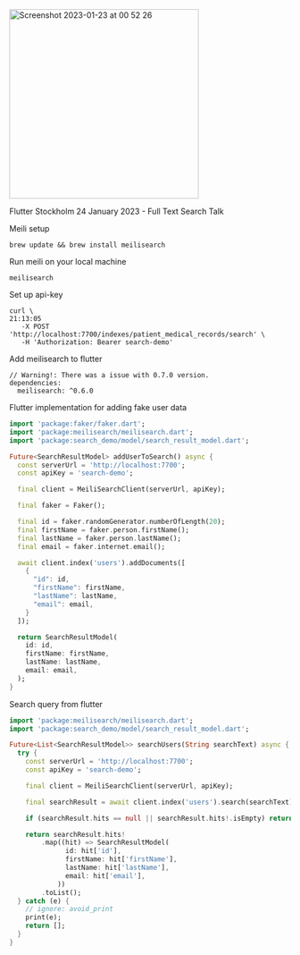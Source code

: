 <img width="339" alt="Screenshot 2023-01-23 at 00 52 26" src="https://user-images.githubusercontent.com/19980760/213947205-06cbe2a6-1acd-43bc-a6cd-de2b53ed49ae.png">


Flutter Stockholm 24 January 2023 - Full Text Search Talk

Meili setup

```
brew update && brew install meilisearch
```

Run meili on your local machine

```
meilisearch
```

Set up api-key

```
curl \                                                                                                                                                                   21:13:05
   -X POST 'http://localhost:7700/indexes/patient_medical_records/search' \
   -H 'Authorization: Bearer search-demo'
```

Add meilisearch to flutter

```
// Warning!: There was a issue with 0.7.0 version. 
dependencies:
  meilisearch: ^0.6.0
```

Flutter implementation for adding fake user data

```dart
import 'package:faker/faker.dart';
import 'package:meilisearch/meilisearch.dart';
import 'package:search_demo/model/search_result_model.dart';

Future<SearchResultModel> addUserToSearch() async {
  const serverUrl = 'http://localhost:7700';
  const apiKey = 'search-demo';

  final client = MeiliSearchClient(serverUrl, apiKey);

  final faker = Faker();

  final id = faker.randomGenerator.numberOfLength(20);
  final firstName = faker.person.firstName();
  final lastName = faker.person.lastName();
  final email = faker.internet.email();

  await client.index('users').addDocuments([
    {
      "id": id,
      "firstName": firstName,
      "lastName": lastName,
      "email": email,
    }
  ]);

  return SearchResultModel(
    id: id,
    firstName: firstName,
    lastName: lastName,
    email: email,
  );
}
```

Search query from flutter

```dart
import 'package:meilisearch/meilisearch.dart';
import 'package:search_demo/model/search_result_model.dart';

Future<List<SearchResultModel>> searchUsers(String searchText) async {
  try {
    const serverUrl = 'http://localhost:7700';
    const apiKey = 'search-demo';

    final client = MeiliSearchClient(serverUrl, apiKey);

    final searchResult = await client.index('users').search(searchText);

    if (searchResult.hits == null || searchResult.hits!.isEmpty) return [];

    return searchResult.hits!
        .map((hit) => SearchResultModel(
              id: hit['id'],
              firstName: hit['firstName'],
              lastName: hit['lastName'],
              email: hit['email'],
            ))
        .toList();
  } catch (e) {
    // ignore: avoid_print
    print(e);
    return [];
  }
}
```
